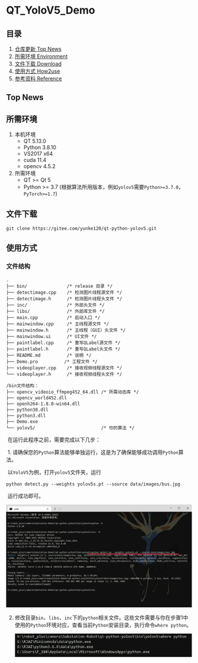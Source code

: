 # QT_YoloV5_Demo

## 目录

1. [仓库更新 Top News](https://gitee.com/yunke120/substation-robot/tree/master/#top-news)
2. [所需环境 Environment](https://gitee.com/yunke120/substation-robot/tree/master/#%E6%89%80%E9%9C%80%E7%8E%AF%E5%A2%83)
3. [文件下载 Download](https://gitee.com/yunke120/substation-robot/tree/master/#%E6%96%87%E4%BB%B6%E4%B8%8B%E8%BD%BD)
4. [使用方式 How2use](https://gitee.com/yunke120/substation-robot/tree/master/#%E4%BD%BF%E7%94%A8%E6%96%B9%E5%BC%8F)
5. [参考资料 Reference](https://gitee.com/yunke120/substation-robot/tree/master/#%E5%8F%82%E8%80%83%E8%B5%84%E6%96%99)

## Top News



## 所需环境

1. 本机环境
   - QT 5.13.0
   - Python 3.8.10
   - VS2017 x64
   - cuda 11.4
   - opencv 4.5.2
2. 所需环境
   - QT >= Qt 5
   - Python >= 3.7 (根据算法所用版本，例如`yolov5`需要`Python>=3.7.0`，`PyTorch>=1.7`)

## 文件下载

```
git clone https://gitee.com/yunke120/qt-python-yolov5.git
```

## 使用方式

### 文件结构

```
.
├── bin/               /* release 目录 */
├── detectimage.cpp    /* 检测图片线程源文件 */ 
├── detectimage.h      /* 检测图片线程头文件 */
├── inc/               /* 外部头文件 */
├── libs/              /* 外部库文件 */
├── main.cpp           /* 启动入口 */
├── mainwindow.cpp     /* 主线程源文件 */
├── mainwindow.h       /* 主线程（GUI）头文件 */
├── mainwindow.ui      /* UI文件 */
├── paintlabel.cpp     /* 重写QLabel源文件 */
├── paintlabel.h       /* 重写QLabel头文件 */
├── README.md          /* 说明 */
├── Demo.pro          /* 工程文件 */
├── videoplayer.cpp    /* 接收视频线程源文件 */
└── videoplayer.h      /* 接收视频线程头文件 */
```

```
/bin文件结构：
├── opencv_videoio_ffmpeg452_64.dll /* 所需动态库 */
├── opencv_world452.dll
├── openh264-1.8.0-win64.dll
├── python38.dll
├── python3.dll
├── Demo.exe                       
└── yolov5/                         /* 你的算法 */
```

​		在运行此程序之前，需要完成以下几步：

​		1. 请确保您的`Python`算法能够单独运行，这是为了确保能够成功调用`Python`算法。

​		以`YoloV5`为例，打开`yolov5`文件夹，运行

```
python detect.py --weights yolov5s.pt --source data/images/bus.jpg
```

​		运行成功即可。

![1658030901940](figures/1658030901940.png)

  2. 修改目录`bin`、`libs`、`inc`下的`python`相关文件。这些文件需要与你在步骤1中使用的`Python`环境对应，查看当前`Python`安装目录，执行命令`where python`。

     ![1658032061632](figures/1658032061632.png)